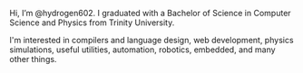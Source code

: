 Hi, I’m @hydrogen602. I graduated with a Bachelor of Science in Computer Science and Physics from Trinity University. 

I'm interested in compilers and language design, web development, physics simulations, useful utilities, automation, robotics, embedded, and many other things.



<!--  

Reach me via `jonathan.p.rotter@gmail.com` or [https://www.linkedin.com/in/jonathan-rotter-085b3718a/](https://www.linkedin.com/in/jonathan-rotter-085b3718a/).

# Research

The research considers the application of astrophysics simulations of Saturn's rings using Rust, kD-trees, soft-sphere forces, and various methods of integration.

Pairwise Adaptive Timesteps for Soft-Sphere Collisions in Ring Simulations  
Jonathan Rotter, Mark C. Lewis  
Department of Computer Science, Trinity University,  
San Antonio, Texas, USA  

N-Body Performance with a kD-Tree: Comparing Rust to Other Languages  
Jonathan Rotter, Mark C. Lewis  
Department of Computer Science, Trinity University,  
San Antonio, Texas, USA

Soft Body Collisions for Ring Simulations with Rust  
Jonathan Rotter, Mark C. Lewis  
Department of Computer Science, Trinity University,  
San Antonio, Texas, USA  
-->
<!---
hydrogen602/hydrogen602 is a ✨ special ✨ repository because its `README.md` (this file) appears on your GitHub profile.
You can click the Preview link to take a look at your changes.
--->
